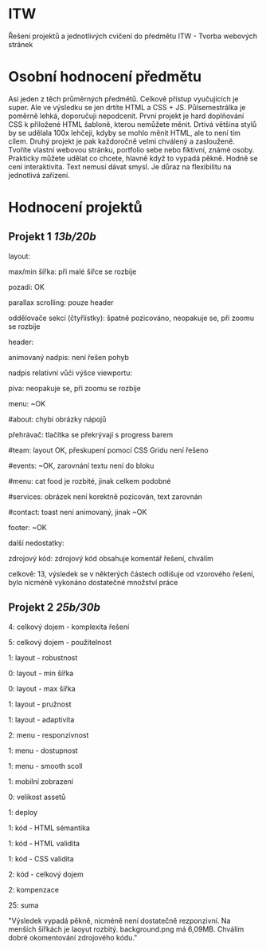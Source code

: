 # ITW
Řešení projektů a jednotlivých cvičení do předmětu ITW - Tvorba webových stránek
# Osobní hodnocení předmětu
Asi jeden z těch průměrných předmětů. Celkově přístup vyučujících je super. Ale ve výsledku se jen drtíte HTML a CSS + JS.
Půlsemestrálka je poměrně lehká, doporučuji nepodcenit. První projekt je hard doplňování CSS k přiložené HTML šabloně, kterou nemůžete měnit. Drtivá většina stylů by se udělala 100x lehčeji, kdyby se mohlo měnit HTML, ale to není tím cílem. Druhý projekt je pak každoročně velmi chválený a zaslouženě.
Tvoříte vlastní webovou stránku, portfolio sebe nebo fiktivní, známé osoby. Prakticky můžete udělat co chcete, hlavně když to vypadá pěkně. Hodně se cení
interaktivita. Text nemusí dávat smysl. Je důraz na flexibilitu na jednotlivá zařízení.

# Hodnocení projektů
## Projekt 1 *13b/20b*
layout:

max/min šířka: při malé šířce se rozbije

pozadí: OK

parallax scrolling: pouze header

oddělovače sekcí (čtyřlístky): špatně pozicováno, neopakuje se, při zoomu se rozbije

header:

animovaný nadpis: není řešen pohyb

nadpis relativní vůči výšce viewportu:

piva: neopakuje se, při zoomu se rozbije

menu: ~OK

#about: chybí obrázky nápojů

přehrávač: tlačítka se překrývají s progress barem

#team: layout OK, přeskupení pomocí CSS Gridu není řešeno

#events: ~OK, zarovnání textu není do bloku

#menu: cat food je rozbité, jinak celkem podobné

#services: obrázek není korektně pozicován, text zarovnán

#contact: toast není animovaný, jinak ~OK

footer: ~OK

další nedostatky:

zdrojový kód: zdrojový kód obsahuje komentář řešení, chválím

celkově: 13, výsledek se v některých částech odlišuje od vzorového řešení, bylo nicméně vykonáno dostatečné množství práce

## Projekt 2 *25b/30b*
4: celkový dojem - komplexita řešení

5: celkový dojem - použitelnost

1: layout - robustnost

0: layout - min šířka

0: layout - max šířka

1: layout - pružnost

1: layout - adaptivita

2: menu - responzivnost

1: menu - dostupnost

1: menu - smooth scoll

1: mobilní zobrazení

0: velikost assetů

1: deploy

1: kód - HTML sémantika

1: kód - HTML validita

1: kód - CSS validita

2: kód - celkový dojem

2: kompenzace

25: suma

"Výsledek vypadá pěkně, nicméně není dostatečně rezponzivní. Na menších šířkách je laoyut rozbitý. background.png má 6,09MB. Chválím dobré okomentování zdrojového kódu."